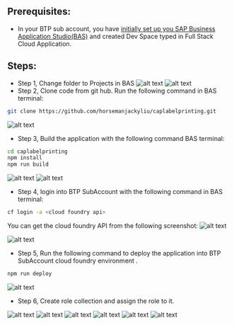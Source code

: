 ## Prerequisites:
- In your BTP sub account, you have [initially set up you SAP Business Application Studio(BAS)](https://help.sap.com/docs/bas/sap-business-application-studio/getting-started) and created Dev Space typed in Full Stack Cloud Application.
## Steps:
- Step 1,  Change folder to Projects in BAS
![alt text](image.png)
![alt text](image-1.png)
- Step 2, Clone code from git hub.
Run the following command in BAS terminal:
```bash
git clone https://github.com/horsemanjackyliu/caplabelprinting.git
```
![alt text](image-2.png)

- Step 3, Build the application with the following command BAS terminal:
```bash
cd caplabelprinting
npm install
npm run build
```
![alt text](image-33.png)
![alt text](image-35.png)



- Step 4, login into BTP SubAccount with the following command in BAS terminal:
```bash
cf login -a <cloud foundry api>
```

You can get the cloud foundry API from the following screenshot:
![alt text](image-4.png)

![alt text](image-6.png)

- Step 5, Run the following command to deploy the application into BTP SubAccount cloud foundry environment .

```bash
npm run deploy
```
![alt text](image-36.png)


- Step 6, Create role collection and assign the role to it.

![alt text](image-8.png)
![alt text](image-9.png)
![alt text](image-10.png)
![alt text](image-11.png)
![alt text](image-12.png)
![alt text](image-13.png)











